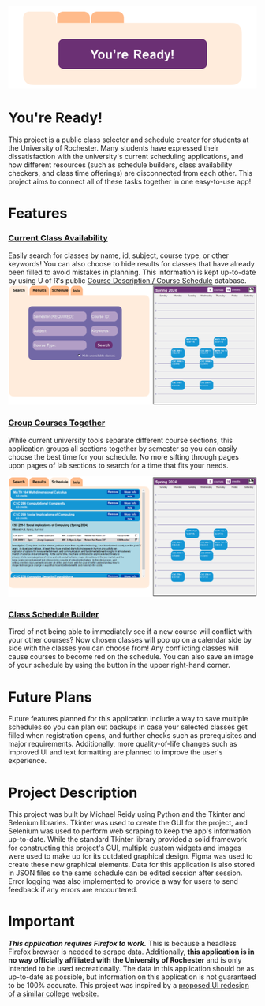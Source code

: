 ![](header.png)
# You're Ready!

This project is a public class selector and schedule creator for students at the University of Rochester. Many students have expressed their dissatisfaction with the university's current scheduling applications, and how different resources (such as schedule builders, class availability checkers, and class time offerings) 
are disconnected from each other. This project aims to connect all of these tasks together in one easy-to-use app!

# Features

### <ins> Current Class Availability </ins>

Easily search for classes by name, id, subject, course type, or other keywords! You can also choose to hide results for classes that have already been filled
to avoid mistakes in planning. This information is kept up-to-date by using U of R's public [Course Description / Course Schedule](https://cdcs.ur.rochester.edu/) 
database. 
![](search.PNG)

### <ins> Group Courses Together </ins>

While current university tools separate different course sections, this application groups all sections together by semester so you can easily choose the best time 
for your schedule. No more sifting through pages upon pages of lab sections to search for a time that fits your needs. 

![](sch.PNG)

### <ins> Class Schedule Builder </ins>

Tired of not being able to immediately see if a new course will conflict with your other courses? Now chosen classes will pop up on a calendar side by side with the 
classes you can choose from! Any conflicting classes will cause courses to become red on the schedule. You can also save an image of your schedule by using the button in the upper right-hand corner. 

# Future Plans

Future features planned for this application include a way to save multiple schedules so you can plan out backups in case your selected classes get filled when 
registration opens, and further checks such as prerequisites and major requirements. Additionally, more quality-of-life changes such as improved UI and text
formatting are planned to improve the user's experience. 


# Project Description

This project was built by Michael Reidy using Python and the Tkinter and Selenium libraries. Tkinter was used to create the GUI for the project, and Selenium was used
to perform web scraping to keep the app's information up-to-date. While the standard Tkinter library provided a solid framework for constructing this project's GUI,
multiple custom widgets and images were used to make up for its outdated graphical design. Figma was used to create these new graphical elements. Data for this application is also stored in JSON files so the same schedule can be edited session after session. Error logging was also implemented to provide a way for users to send feedback if any errors are encountered. 

# Important

_**This application requires Firefox to work.**_ This is because a headless Firefox browser is needed to scrape data. Additionally, **this application is in no way 
officially affiliated with the University of Rochester** and is only intended to be used recreationally. The data in this application should be as
up-to-date as possible, but information on this application is not guaranteed to be 100% accurate. This project was inspired by a [proposed UI redesign of a 
similar college website.](https://medium.com/joinforge/course-registration-made-simple-lous-list-ux-redesign-646bf15975d6)


